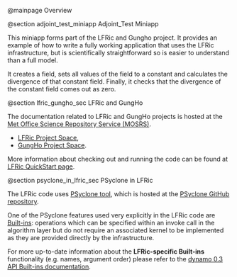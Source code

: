 @mainpage Overview

@section adjoint_test_miniapp Adjoint_Test Miniapp

This miniapp forms part of the LFRic and Gungho project. It provides an example of how to write a fully working application that uses the LFRic infrastructure,
but is scientifically straightforward so is easier to understand than a full model.

It creates a field, sets all values of the field to a constant and calculates the divergence of that constant field. Finally, it checks that the divergence of the constant field comes out as zero.

@section lfric_gungho_sec LFRic and GungHo

The documentation related to LFRic and GungHo projects is hosted at the <a href="https://code.metoffice.gov.uk/trac/home">Met Office Science Repository Service (MOSRS)</a>.

- <a href="https://code.metoffice.gov.uk/trac/lfric/wiki">LFRic Project Space</a>,
- <a href="https://code.metoffice.gov.uk/trac/lfric/wiki/GungHo">GungHo Project Space</a>.

More information about checking out and running the code can be found at <a href="https://code.metoffice.gov.uk/trac/lfric/wiki/LFRicTechnical/QuickStart">LFRic QuickStart page</a>.

@section psyclone_in_lfric_sec PSyclone in LFRic

The LFRic code uses <a href="https://code.metoffice.gov.uk/trac/lfric/wiki/PsycloneTool">PSyclone tool</a>, which is hosted at the 
<a href="https://github.com/stfc/PSyclone">PSyclone GitHub repository</a>.

One of the PSyclone features used very explicitly in the LFRic code are <a href="https://github.com/stfc/PSyclone/blob/master/doc/built_ins.rst">Built-ins</a>:
operations which can be specified within an invoke call in the algorithm layer but do not require an associated kernel to be implemented as they are provided 
directly by the infrastructure.

For more up-to-date information about the <b>LFRic-specific Built-ins</b> functionality (e.g. names, argument order) please refer to the 
<a href="https://github.com/stfc/PSyclone/blob/master/doc/dynamo0p3.rst#built-ins">dynamo 0.3 API Built-ins documentation</a>.


